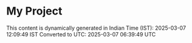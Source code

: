 # My Project

This content is dynamically generated in Indian Time (IST): 2025-03-07 12:09:49 IST
Converted to UTC: 2025-03-07 06:39:49 UTC
